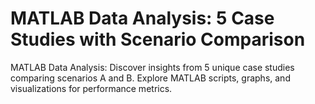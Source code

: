 # MATLAB Data Analysis: 5 Case Studies with Scenario Comparison
 MATLAB Data Analysis: Discover insights from 5 unique case studies comparing scenarios A and B. Explore MATLAB scripts, graphs, and visualizations for performance metrics.

